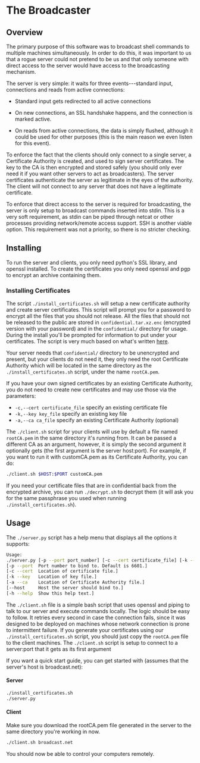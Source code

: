 The Broadcaster
===============

Overview
--------

The primary purpose of this software was to broadcast shell commands to multiple
machines simultaneously. In order to do this, it was important to us that a
rogue server could not pretend to be us and that only someone with direct access
to the server would have access to the broadcasting mechanism.

The server is very simple: it waits for three events---standard input,
connections and reads from active connections:

* Standard input gets redirected to all active connections

* On new connections, an SSL handshake happens, and the connection is marked
active.

* On reads from active connections, the data is simply flushed, although it
could be used for other purposes (this is the main reason we even listen for
this event).

To enforce the fact that the clients should only connect to a single server, a
Certificate Authority is created, and used to sign server certificates. The key
to the CA is then encrypted and stored safely (you should only ever need it if
you want other servers to act as broadcasters). The server certificates
authenticate the server as legitimate in the eyes of the authority. The client
will not connect to any server that does not have a legitimate certificate.

To enforce that direct access to the server is required for broadcasting, the
server is only setup to broadcast commands inserted into stdin. This is a very
soft requirement, as stdin can be piped through netcat or other processes
providing network/remote access support. SSH is another viable option. This
requirement was not a priority, so there is no stricter checking.

Installing
----------

To run the server and clients, you only need python's SSL library, and openssl
installed. To create the certificates you only need openssl and pgp to encrypt
an archive containing them.

### Installing Certificates

The script `./install_certificates.sh` will setup a new certificate authority
and create server certificates. This script will prompt you for a password to
encrypt all the files that you should not release. All the files that should not
be released to the public are stored in `confidential.tar.xz.enc` (encrypted
version with your password) and in the `confidential/` directory for usage.
During the install you'll be prompted for information to put under your
certificates. The script is very much based on what's written [here][certguide].

Your server needs that `confidential/` directory to be unencrypted and present,
but your clients do not need it, they only need the root Certificate Authority
which will be located in the same directory as the `./install_certificates.sh`
script, under the name `rootCA.pem`.

If you have your own signed certificates by an existing Certificate Authority,
you do not need to create new certificates and may use those via the parameters:

* `-c,--cert certificate_file` specify an existing certificate file
* `-k,--key key_file` specify an existing key file
* `-a,--ca ca_file` specify an existing Certificate Authority (optional)

The `./client.sh` script for your clients will use by default a file named
`rootCA.pem` in the same directory it's running from. It can be passed a
different CA as an argument, however, it is simply the second argument it
optionally gets (the first argument is the server host:port). For example, if
you want to run it with customCA.pem as its Certificate Authority, you can do:

```bash
./client.sh $HOST:$PORT customCA.pem
```

If you need your certificate files that are in confidential back from the
encrypted archive, you can run `./decrypt.sh` to decrypt them (it will ask
you for the same passphrase you used when running `./install_certificates.sh`).

Usage
-----

The `./server.py` script has a help menu that displays all the options it
supports:

```bash
Usage:
./server.py [-p --port port_number] [-c --cert certificate_file] [-k --key key_file] [-a --ca ca_file] [-h --help]
[-p --port  Port number to bind to. Default is 6601.]
[-c --cert  Location of certificate file.]
[-k --key   Location of key file.]
[-a --ca    Location of Certificate Authority file.]
[--host     Host the server should bind to.]
[-h --help  Show this help text.]
```

The `./client.sh` file is a simple bash script that uses openssl and piping to
talk to our server and execute commands locally. The logic should be easy to
follow. It retries every second in case the connection fails, since it was
designed to be deployed on machines whose network connection is prone to
intermittent failure. If you generate your certificates using our
`./install_certificates.sh` script, you should just copy the `rootCA.pem` file
to the client machines. The `./client.sh` script is setup to connect to a
server:port that it gets as its first argument

If you want a quick start guide, you can get started with (assumes that the
server's host is broadcast.net):

#### Server
```bash
./install_certificates.sh
./server.py
```

#### Client
Make sure you download the rootCA.pem file generated in the server to the same
directory you're working in now.

```bash
./client.sh broadcast.net
```

You should now be able to control your computers remotely.

[certguide]: http://datacenteroverlords.com/2012/03/01/creating-your-own-ssl-certificate-authority/ "Creating Your Own SSL Certificate Authority (and Dumping Self Signed Certs)"
